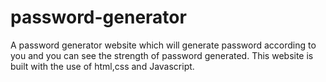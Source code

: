 # password-generator
A password generator website which will generate password according to you and you can see the strength of password generated. This website is built with the use of html,css and Javascript.
